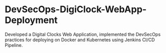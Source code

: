 # DevSecOps-DigiClock-WebApp-Deployment
Developed a Digital Clocks Web Application, implemented the DevSecOps practices for deploying on Docker and Kubernetes using Jenkins CI/CD Pipeline.
